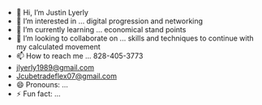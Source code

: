 - 👋 Hi, I’m Justin Lyerly
- 👀 I’m interested in ... digital progression and networking
- 🌱 I’m currently learning ... economical stand points 
- 💞️ I’m looking to collaborate on ... skills and techniques to continue with my calculated movement
- 📫 How to reach me ... 828-405-3773
- jlyerly1989@gmail.com
- Jcubetradeflex07@gmail.com
- 😄 Pronouns: ...
- ⚡ Fun fact: ...

<!---
jlyerly-droid/jlyerly-droid is a ✨ special ✨ repository because its `README.md` (this file) appears on your GitHub profile.
You can click the Preview link to take a look at your changes.
--->

